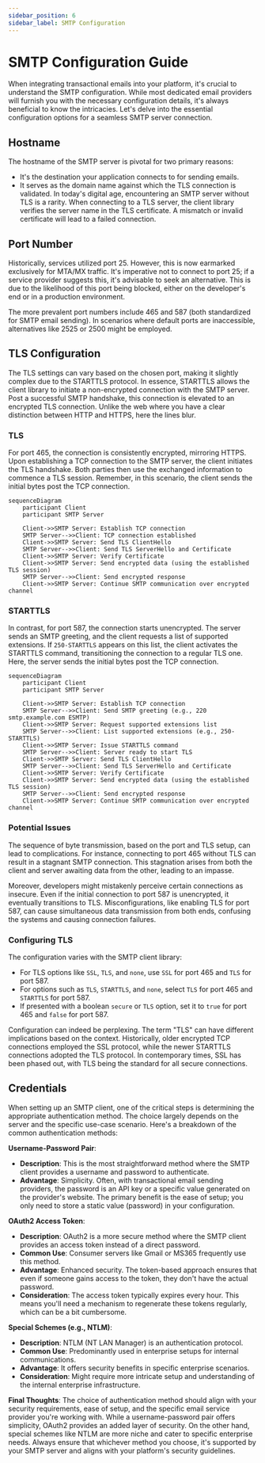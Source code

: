 ```yaml
---
sidebar_position: 6
sidebar_label: SMTP Configuration
---
```


# SMTP Configuration Guide

When integrating transactional emails into your platform, it's crucial to understand the SMTP configuration. While most dedicated email providers will furnish you with the necessary configuration details, it's always beneficial to know the intricacies. Let's delve into the essential configuration options for a seamless SMTP server connection.

## Hostname

The hostname of the SMTP server is pivotal for two primary reasons:

- It's the destination your application connects to for sending emails.
- It serves as the domain name against which the TLS connection is validated. In today's digital age, encountering an SMTP server without TLS is a rarity. When connecting to a TLS server, the client library verifies the server name in the TLS certificate. A mismatch or invalid certificate will lead to a failed connection.

## Port Number

Historically, services utilized port 25. However, this is now earmarked exclusively for MTA/MX traffic. It's imperative not to connect to port 25; if a service provider suggests this, it's advisable to seek an alternative. This is due to the likelihood of this port being blocked, either on the developer's end or in a production environment.

The more prevalent port numbers include 465 and 587 (both standardized for SMTP email sending). In scenarios where default ports are inaccessible, alternatives like 2525 or 2500 might be employed.

## TLS Configuration

The TLS settings can vary based on the chosen port, making it slightly complex due to the STARTTLS protocol. In essence, STARTTLS allows the client library to initiate a non-encrypted connection with the SMTP server. Post a successful SMTP handshake, this connection is elevated to an encrypted TLS connection. Unlike the web where you have a clear distinction between HTTP and HTTPS, here the lines blur.

### TLS

For port 465, the connection is consistently encrypted, mirroring HTTPS. Upon establishing a TCP connection to the SMTP server, the client initiates the TLS handshake. Both parties then use the exchanged information to commence a TLS session. Remember, in this scenario, the client sends the initial bytes post the TCP connection.

```mermaid
sequenceDiagram
    participant Client
    participant SMTP Server

    Client->>SMTP Server: Establish TCP connection
    SMTP Server-->>Client: TCP connection established
    Client->>SMTP Server: Send TLS ClientHello
    SMTP Server-->>Client: Send TLS ServerHello and Certificate
    Client->>SMTP Server: Verify Certificate
    Client->>SMTP Server: Send encrypted data (using the established TLS session)
    SMTP Server-->>Client: Send encrypted response
    Client->>SMTP Server: Continue SMTP communication over encrypted channel
```

### STARTTLS

In contrast, for port 587, the connection starts unencrypted. The server sends an SMTP greeting, and the client requests a list of supported extensions. If `250-STARTTLS` appears on this list, the client activates the STARTTLS command, transitioning the connection to a regular TLS one. Here, the server sends the initial bytes post the TCP connection.

```mermaid
sequenceDiagram
    participant Client
    participant SMTP Server

    Client->>SMTP Server: Establish TCP connection
    SMTP Server-->>Client: Send SMTP greeting (e.g., 220 smtp.example.com ESMTP)
    Client->>SMTP Server: Request supported extensions list
    SMTP Server-->>Client: List supported extensions (e.g., 250-STARTTLS)
    Client->>SMTP Server: Issue STARTTLS command
    SMTP Server-->>Client: Server ready to start TLS
    Client->>SMTP Server: Send TLS ClientHello
    SMTP Server-->>Client: Send TLS ServerHello and Certificate
    Client->>SMTP Server: Verify Certificate
    Client->>SMTP Server: Send encrypted data (using the established TLS session)
    SMTP Server-->>Client: Send encrypted response
    Client->>SMTP Server: Continue SMTP communication over encrypted channel
```

### Potential Issues

The sequence of byte transmission, based on the port and TLS setup, can lead to complications. For instance, connecting to port 465 without TLS can result in a stagnant SMTP connection. This stagnation arises from both the client and server awaiting data from the other, leading to an impasse.

Moreover, developers might mistakenly perceive certain connections as insecure. Even if the initial connection to port 587 is unencrypted, it eventually transitions to TLS. Misconfigurations, like enabling TLS for port 587, can cause simultaneous data transmission from both ends, confusing the systems and causing connection failures.

### Configuring TLS

The configuration varies with the SMTP client library:

- For TLS options like `SSL`, `TLS`, and `none`, use `SSL` for port 465 and `TLS` for port 587.
- For options such as `TLS`, `STARTTLS`, and `none`, select `TLS` for port 465 and `STARTTLS` for port 587.
- If presented with a boolean `secure` or `TLS` option, set it to `true` for port 465 and `false` for port 587.

Configuration can indeed be perplexing. The term "TLS" can have different implications based on the context. Historically, older encrypted TCP connections employed the SSL protocol, while the newer STARTTLS connections adopted the TLS protocol. In contemporary times, SSL has been phased out, with TLS being the standard for all secure connections.

## Credentials

When setting up an SMTP client, one of the critical steps is determining the appropriate authentication method. The choice largely depends on the server and the specific use-case scenario. Here's a breakdown of the common authentication methods:

**Username-Password Pair**:

- **Description**: This is the most straightforward method where the SMTP client provides a username and password to authenticate.
- **Advantage**: Simplicity. Often, with transactional email sending providers, the password is an API key or a specific value generated on the provider's website. The primary benefit is the ease of setup; you only need to store a static value (password) in your configuration.

**OAuth2 Access Token**:

- **Description**: OAuth2 is a more secure method where the SMTP client provides an access token instead of a direct password.
- **Common Use**: Consumer servers like Gmail or MS365 frequently use this method.
- **Advantage**: Enhanced security. The token-based approach ensures that even if someone gains access to the token, they don't have the actual password.
- **Consideration**: The access token typically expires every hour. This means you'll need a mechanism to regenerate these tokens regularly, which can be a bit cumbersome.

**Special Schemes (e.g., NTLM)**:

- **Description**: NTLM (NT LAN Manager) is an authentication protocol.
- **Common Use**: Predominantly used in enterprise setups for internal communications.
- **Advantage**: It offers security benefits in specific enterprise scenarios.
- **Consideration**: Might require more intricate setup and understanding of the internal enterprise infrastructure.

**Final Thoughts**:
The choice of authentication method should align with your security requirements, ease of setup, and the specific email service provider you're working with. While a username-password pair offers simplicity, OAuth2 provides an added layer of security. On the other hand, special schemes like NTLM are more niche and cater to specific enterprise needs. Always ensure that whichever method you choose, it's supported by your SMTP server and aligns with your platform's security guidelines.
